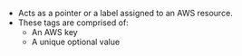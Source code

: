 
- Acts as a pointer or a label assigned to an AWS resource.
- These tags are comprised of:
	- An AWS key
	- A unique optional value